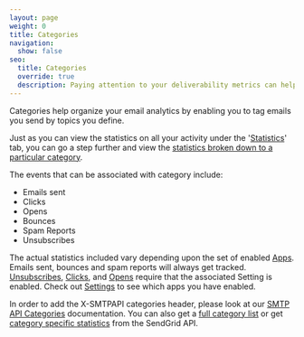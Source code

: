 ```yaml
---
layout: page
weight: 0
title: Categories
navigation:
  show: false
seo:
  title: Categories
  override: true
  description: Paying attention to your deliverability metrics can help optimize your delivery rate and reduce the risk of being seen as a spammer.
---
```


Categories help organize your email analytics by enabling you to tag emails you send by topics you define.

Just as you can view the statistics on all your activity under the '[Statistics]({{root_url}}/User_Guide/Delivery_Metrics/)' tab, you can go a step further and view the [statistics broken down to a particular category]({{root_url}}/User_Guide/Delivery_Metrics/categories.html).

The events that can be associated with category include:

-   Emails sent
-   Clicks
-   Opens
-   Bounces
-   Spam Reports
-   Unsubscribes

The actual statistics included vary depending upon the set of enabled [Apps]({{root_url}}/User_Guide/Settings/). Emails sent, bounces and spam reports will always get tracked. [Unsubscribes]({{root_url}}/User_Guide/Settings/tracking.html), [Clicks]({{root_url}}/User_Guide/Settings/tracking.html), and [Opens]({{root_url}}/User_Guide/Settings/tracking.html) require that the associated Setting is enabled. Check out [Settings]({{site.app_url}}/settings) to see which apps you have enabled.

In order to add the X-SMTPAPI categories header, please look at our [SMTP API Categories]({{root_url}}/API_Reference/SMTP_API/categories.html) documentation. You can also
get a [full category list]({{root_url}}/API_Reference/Web_API_v3/Categories/categories.html#-GET) or get [category specific statistics]({{root_url}}/API_Reference/Web_API_v3/Stats/categories.html) from the SendGrid API.
